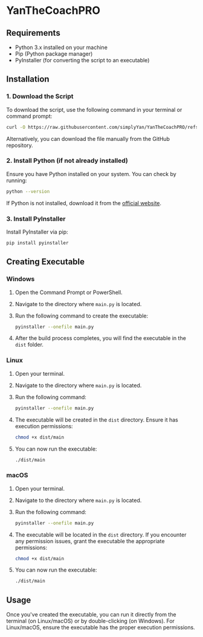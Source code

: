 # YanTheCoachPRO

## Requirements

- Python 3.x installed on your machine
- Pip (Python package manager)
- PyInstaller (for converting the script to an executable)

## Installation

### 1. Download the Script

To download the script, use the following command in your terminal or command prompt:

```bash
curl -O https://raw.githubusercontent.com/simplyYan/YanTheCoachPRO/refs/heads/main/main.py
```

Alternatively, you can download the file manually from the GitHub repository.

### 2. Install Python (if not already installed)

Ensure you have Python installed on your system. You can check by running:

```bash
python --version
```

If Python is not installed, download it from the [official website](https://www.python.org/downloads/).

### 3. Install PyInstaller

Install PyInstaller via pip:

```bash
pip install pyinstaller
```

## Creating Executable

### Windows

1. Open the Command Prompt or PowerShell.
2. Navigate to the directory where `main.py` is located.
3. Run the following command to create the executable:

    ```bash
    pyinstaller --onefile main.py
    ```

4. After the build process completes, you will find the executable in the `dist` folder.

### Linux

1. Open your terminal.
2. Navigate to the directory where `main.py` is located.
3. Run the following command:

    ```bash
    pyinstaller --onefile main.py
    ```

4. The executable will be created in the `dist` directory. Ensure it has execution permissions:

    ```bash
    chmod +x dist/main
    ```

5. You can now run the executable:

    ```bash
    ./dist/main
    ```

### macOS

1. Open your terminal.
2. Navigate to the directory where `main.py` is located.
3. Run the following command:

    ```bash
    pyinstaller --onefile main.py
    ```

4. The executable will be located in the `dist` directory. If you encounter any permission issues, grant the executable the appropriate permissions:

    ```bash
    chmod +x dist/main
    ```

5. You can now run the executable:

    ```bash
    ./dist/main
    ```

## Usage

Once you've created the executable, you can run it directly from the terminal (on Linux/macOS) or by double-clicking (on Windows). For Linux/macOS, ensure the executable has the proper execution permissions.
